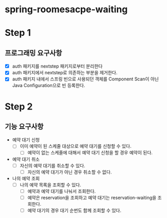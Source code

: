 # spring-roomesacpe-waiting

# Step 1
## 프로그래밍 요구사항
- [x] auth 패키지를 nextstep 패키지로부터 분리한다
- [x] auth 패키지에서 nextstep로 의존하는 부분을 제거한다.
- [x] auth 패키지 내에서 스프링 빈으로 사용되던 객체를 Component Scan이 아닌 Java Configuration으로 빈 등록한다.

# Step 2
## 기능 요구사항
- 예약 대기 신청
    - [ ] 이미 예약이 된 스케줄 대상으로 예약 대기를 신청할 수 있다.
        - [ ] 예약이 없는 스케줄에 대해서 예약 대기 신청을 할 경우 예약이 된다.
- 예약 대기 취소
    - [ ] 자신의 예약 대기를 취소할 수 있다.
        - [ ] 자신의 예약 대기가 아닌 경우 취소할 수 없다.
- 나의 예약 조회
    - [ ] 나의 예약 목록을 조회할 수 있다.
        - [ ] 예약과 예약 대기를 나눠서 조회한다.
        - [ ] 예약은 reservation을 조회하고 예약 대기는 reservation-waiting을 조회한다.
        - [ ] 예약 대기의 경우 대기 순번도 함께 조회할 수 있다.